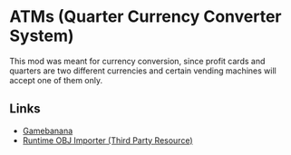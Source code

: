 # ATMs (Quarter Currency Converter System)
This mod was meant for currency conversion, since profit cards and quarters are two different currencies and certain vending machines will accept one of them only.

## Links
* [Gamebanana](https://gamebanana.com/mods/505083)
* [Runtime OBJ Importer (Third Party Resource)](https://assetstore.unity.com/packages/tools/modeling/runtime-obj-importer-49547)
